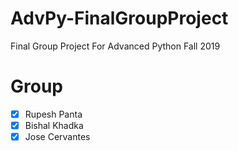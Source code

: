 # AdvPy-FinalGroupProject
Final Group Project For Advanced Python Fall 2019

# Group
- [x] Rupesh Panta
- [x] Bishal Khadka
- [x] Jose Cervantes
